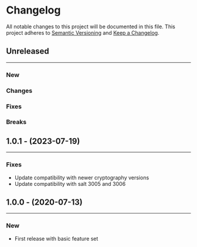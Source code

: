 # Changelog

All notable changes to this project will be documented in this file.
This project adheres to [Semantic Versioning](http://semver.org/) and [Keep a Changelog](http://keepachangelog.com/).

## Unreleased

---

### New

### Changes

### Fixes

### Breaks

## 1.0.1 - (2023-07-19)

---

### Fixes

- Update compatibility with newer cryptography versions
- Update compatibility with salt 3005 and 3006

## 1.0.0 - (2020-07-13)

---

### New

- First release with basic feature set
